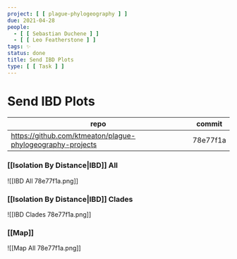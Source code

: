 ```yaml
---
project: [ [ plague-phylogeography ] ]
due: 2021-04-28
people:
  - [ [ Sebastian Duchene ] ]
  - [ [ Leo Featherstone ] ]
tags: ✨
status: done
title: Send IBD Plots
type: [ [ Task ] ]
---
```


# Send IBD Plots


| repo                                                         | commit   |
| ------------------------------------------------------------ | -------- |
| <https://github.com/ktmeaton/plague-phylogeography-projects> | 78e77f1a |

### [[Isolation By Distance|IBD]] All

![[IBD All 78e77f1a.png]]

### [[Isolation By Distance|IBD]] Clades

![[IBD Clades 78e77f1a.png]]

### [[Map]]

![[Map All 78e77f1a.png]]